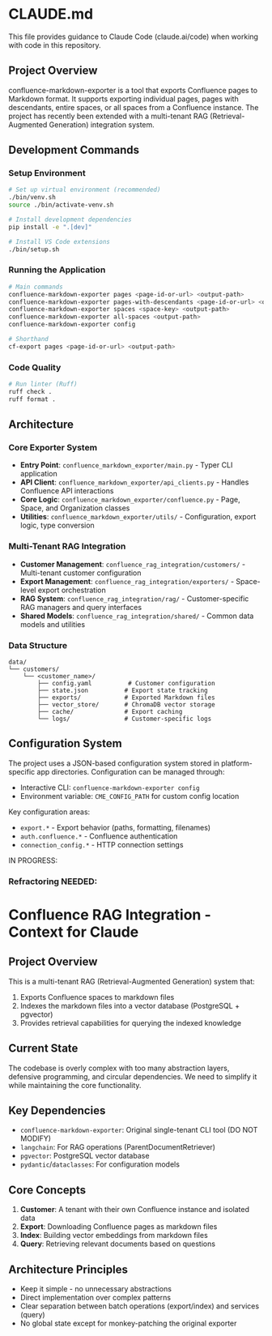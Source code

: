 # CLAUDE.md

This file provides guidance to Claude Code (claude.ai/code) when working with code in this repository.

## Project Overview

confluence-markdown-exporter is a tool that exports Confluence pages to Markdown format. It supports exporting individual pages, pages with descendants, entire spaces, or all spaces from a Confluence instance. The project has recently been extended with a multi-tenant RAG (Retrieval-Augmented Generation) integration system.

## Development Commands

### Setup Environment

```bash
# Set up virtual environment (recommended)
./bin/venv.sh
source ./bin/activate-venv.sh

# Install development dependencies
pip install -e ".[dev]"

# Install VS Code extensions
./bin/setup.sh
```

### Running the Application

```bash
# Main commands
confluence-markdown-exporter pages <page-id-or-url> <output-path>
confluence-markdown-exporter pages-with-descendants <page-id-or-url> <output-path>
confluence-markdown-exporter spaces <space-key> <output-path>
confluence-markdown-exporter all-spaces <output-path>
confluence-markdown-exporter config

# Shorthand
cf-export pages <page-id-or-url> <output-path>
```

### Code Quality

```bash
# Run linter (Ruff)
ruff check .
ruff format .
```

## Architecture

### Core Exporter System
- **Entry Point**: `confluence_markdown_exporter/main.py` - Typer CLI application
- **API Client**: `confluence_markdown_exporter/api_clients.py` - Handles Confluence API interactions
- **Core Logic**: `confluence_markdown_exporter/confluence.py` - Page, Space, and Organization classes
- **Utilities**: `confluence_markdown_exporter/utils/` - Configuration, export logic, type conversion

### Multi-Tenant RAG Integration
- **Customer Management**: `confluence_rag_integration/customers/` - Multi-tenant customer configuration
- **Export Management**: `confluence_rag_integration/exporters/` - Space-level export orchestration
- **RAG System**: `confluence_rag_integration/rag/` - Customer-specific RAG managers and query interfaces
- **Shared Models**: `confluence_rag_integration/shared/` - Common data models and utilities

### Data Structure
```
data/
└── customers/
    └── <customer_name>/
        ├── config.yaml          # Customer configuration
        ├── state.json          # Export state tracking
        ├── exports/            # Exported Markdown files
        ├── vector_store/       # ChromaDB vector storage
        ├── cache/              # Export caching
        └── logs/               # Customer-specific logs
```

## Configuration System

The project uses a JSON-based configuration system stored in platform-specific app directories. Configuration can be managed through:
- Interactive CLI: `confluence-markdown-exporter config`
- Environment variable: `CME_CONFIG_PATH` for custom config location

Key configuration areas:
- `export.*` - Export behavior (paths, formatting, filenames)
- `auth.confluence.*` - Confluence authentication
- `connection_config.*` - HTTP connection settings






IN PROGRESS: 

### Refractoring NEEDED:

# Confluence RAG Integration - Context for Claude

## Project Overview
This is a multi-tenant RAG (Retrieval-Augmented Generation) system that:
1. Exports Confluence spaces to markdown files
2. Indexes the markdown files into a vector database (PostgreSQL + pgvector)
3. Provides retrieval capabilities for querying the indexed knowledge

## Current State
The codebase is overly complex with too many abstraction layers, defensive programming, and circular dependencies. We need to simplify it while maintaining the core functionality.

## Key Dependencies
- `confluence-markdown-exporter`: Original single-tenant CLI tool (DO NOT MODIFY)
- `langchain`: For RAG operations (ParentDocumentRetriever)
- `pgvector`: PostgreSQL vector database
- `pydantic`/`dataclasses`: For configuration models

## Core Concepts
1. **Customer**: A tenant with their own Confluence instance and isolated data
2. **Export**: Downloading Confluence pages as markdown files
3. **Index**: Building vector embeddings from markdown files
4. **Query**: Retrieving relevant documents based on questions

## Architecture Principles
- Keep it simple - no unnecessary abstractions
- Direct implementation over complex patterns
- Clear separation between batch operations (export/index) and services (query)
- No global state except for monkey-patching the original exporter
